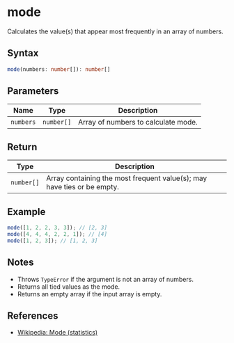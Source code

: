 # mode

Calculates the value(s) that appear most frequently in an array of numbers.

## Syntax
```typescript
mode(numbers: number[]): number[]
```

## Parameters
| Name      | Type         | Description                        |
|-----------|--------------|------------------------------------|
| `numbers` | `number[]`   | Array of numbers to calculate mode.|

## Return
| Type        | Description                                                        |
|-------------|--------------------------------------------------------------------|
| `number[]`  | Array containing the most frequent value(s); may have ties or be empty.|

## Example
```typescript
mode([1, 2, 2, 3, 3]); // [2, 3]
mode([4, 4, 4, 2, 2, 1]); // [4]
mode([1, 2, 3]); // [1, 2, 3]
```

## Notes
- Throws `TypeError` if the argument is not an array of numbers.
- Returns all tied values as the mode.
- Returns an empty array if the input array is empty.

## References
- [Wikipedia: Mode (statistics)](https://en.wikipedia.org/wiki/Mode_(statistics))